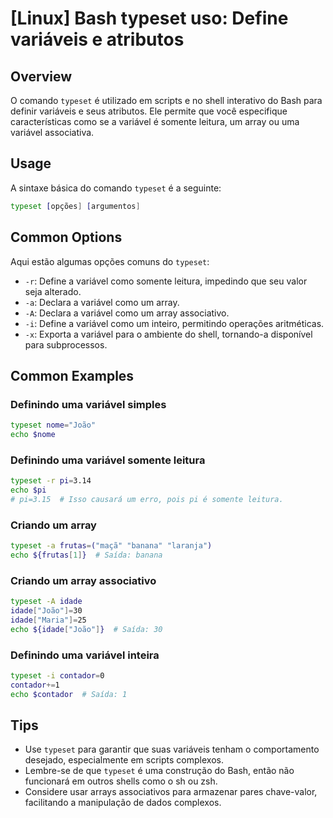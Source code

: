 # [Linux] Bash typeset uso: Define variáveis e atributos

## Overview
O comando `typeset` é utilizado em scripts e no shell interativo do Bash para definir variáveis e seus atributos. Ele permite que você especifique características como se a variável é somente leitura, um array ou uma variável associativa.

## Usage
A sintaxe básica do comando `typeset` é a seguinte:

```bash
typeset [opções] [argumentos]
```

## Common Options
Aqui estão algumas opções comuns do `typeset`:

- `-r`: Define a variável como somente leitura, impedindo que seu valor seja alterado.
- `-a`: Declara a variável como um array.
- `-A`: Declara a variável como um array associativo.
- `-i`: Define a variável como um inteiro, permitindo operações aritméticas.
- `-x`: Exporta a variável para o ambiente do shell, tornando-a disponível para subprocessos.

## Common Examples

### Definindo uma variável simples
```bash
typeset nome="João"
echo $nome
```

### Definindo uma variável somente leitura
```bash
typeset -r pi=3.14
echo $pi
# pi=3.15  # Isso causará um erro, pois pi é somente leitura.
```

### Criando um array
```bash
typeset -a frutas=("maçã" "banana" "laranja")
echo ${frutas[1]}  # Saída: banana
```

### Criando um array associativo
```bash
typeset -A idade
idade["João"]=30
idade["Maria"]=25
echo ${idade["João"]}  # Saída: 30
```

### Definindo uma variável inteira
```bash
typeset -i contador=0
contador+=1
echo $contador  # Saída: 1
```

## Tips
- Use `typeset` para garantir que suas variáveis tenham o comportamento desejado, especialmente em scripts complexos.
- Lembre-se de que `typeset` é uma construção do Bash, então não funcionará em outros shells como o sh ou zsh.
- Considere usar arrays associativos para armazenar pares chave-valor, facilitando a manipulação de dados complexos.